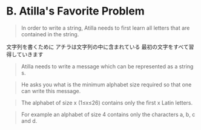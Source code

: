 # B. Atilla's Favorite Problem

> In order to write a string,
> Atilla needs to first learn all letters that are contained in the string.

文字列を書くために
アチラは文字列の中に含まれている 最初の文字をすべて習得していきます

> Atilla needs to write a message which can be represented as a string s.

> He asks you what is the minimum alphabet size required
> so that one can write this message.

> The alphabet of size x (1≤x≤26) contains only the first x Latin letters.

> For example an alphabet of size 4 contains only the characters a, b, c and d.

